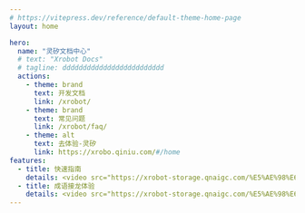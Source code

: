 ```yaml
---
# https://vitepress.dev/reference/default-theme-home-page
layout: home

hero:
  name: "灵矽文档中心"
  # text: "Xrobot Docs"
  # tagline: ddddddddddddddddddddddddd
  actions:
    - theme: brand
      text: 开发文档
      link: /xrobot/
    - theme: brand
      text: 常见问题
      link: /xrobot/faq/
    - theme: alt
      text: 去体验-灵矽
      link: https://xrobo.qiniu.com/#/home
features:
  - title: 快速指南
    details: <video src="https://xrobot-storage.qnaigc.com/%E5%AE%98%E6%96%B9%E6%96%87%E6%A1%A3%E7%B4%A0%E6%9D%90%28%E5%8B%BF%E5%88%A0%29/%E6%93%8D%E4%BD%9C%E6%B5%81%E7%A8%8B.mov" controls="controls"></video>
  - title: 成语接龙体验
    details: <video src="https://xrobot-storage.qnaigc.com/%E5%AE%98%E6%96%B9%E6%96%87%E6%A1%A3%E7%B4%A0%E6%9D%90%28%E5%8B%BF%E5%88%A0%29/%E6%88%90%E8%AF%AD%E6%8E%A5%E9%BE%99%E4%BD%93%E9%AA%8C.mov" controls="controls"></video>
---
```

